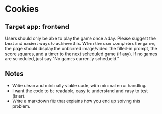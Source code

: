 # Cookies

## Target app: frontend

Users should only be able to play the game once a day.
Please suggest the best and easiest ways to achieve this.
When the user completes the game, the page should display the unblurred image/video, the filled-in prompt, the score squares, and a timer to the next scheduled game (if any).
If no games are scheduled, just say "No games currently schedueld."

## Notes
- Write clean and minimally viable code, with minimal error handling. 
- I want the code to be readable, easy to understand and easy to test (later). 
- Write a markdown file that explains how you end up solving this problem.